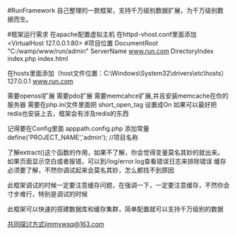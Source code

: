 #RunFramework
自己整理的一款框架，支持千万级别数据扩展，为千万级别数据而生。

#框架运行需求
在apache配置虚拟主机
在httpd-vhost.conf里面添加
<VirtualHost 127.0.0.1:80>
	#项目位置
    DocumentRoot "C:/wamp/www/run/admin"
    ServerName www.run.com
    DirectoryIndex index.php index.html 
</VirtualHost>

在hosts里面添加（host文件位置：C:\Windows\System32\drivers\etc\hosts）
127.0.0.1       www.run.com


需要openssl扩展
需要pdo扩展
需要memcahce扩展,并且安装memcache在你的服务器
需要在php.ini文件里面把 short_open_tag 设置成On
如果可以最好把redis也安装上去，框架会有涉及redis的东西

记得要在Config里面 apppath.config.php 添加常量
define('PROJECT_NAME','admin'); //项目名称

了解extract()这个函数的作用，如果不了解，你会觉得变量莫名其妙的就出来。
如果页面显示空白或者报错，可以到/log/error.log查看错误日志来排除错误
缓存必须要了解，不然你调试起来会莫名其妙，怎么都找不到原因        

此框架调试的时候一定要注意缓存问题，在强调一下，一定要注意缓存，不然你会寸步难行，特别是调试的时候

此框架可以快速的搭建数据库和缓存集群，简单配置就可以支持千万级别的数据

共同探讨方式jimmywsq@163.com
